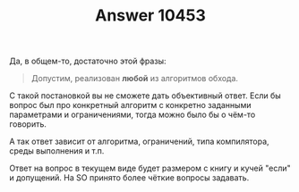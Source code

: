 ﻿---
title: "Answer 10453"
se.owner.user_id: 15479
se.owner.display_name: "Suvitruf - Andrei Apanasik"
se.owner.link: "https://ru.meta.stackoverflow.com/users/15479/suvitruf-andrei-apanasik"
se.answer_id: 10453
se.question_id: 10452
se.post_type: answer
se.score: 3
se.is_accepted: False
---
<p>Да, в общем-то, достаточно этой фразы:</p>

<blockquote>
  <p>Допустим, реализован <strong>любой</strong> из алгоритмов обхода.</p>
</blockquote>

<p>С такой постановкой вы не сможете дать объективный ответ. Если бы вопрос был про конкретный алгоритм с конкретно заданными параметрами и ограничениями, тогда можно было бы о чём-то говорить.</p>

<p>А так ответ зависит от алгоритма, ограничений, типа компилятора, среды выполнения и т.п.</p>

<p>Ответ на вопрос в текущем виде будет размером с книгу и кучей "если" и допущений. На SO принято более чёткие вопросы задавать.</p>
